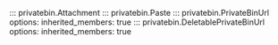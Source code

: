 ::: privatebin.Attachment
::: privatebin.Paste
::: privatebin.PrivateBinUrl
    options:
      inherited_members: true
::: privatebin.DeletablePrivateBinUrl
    options:
      inherited_members: true

